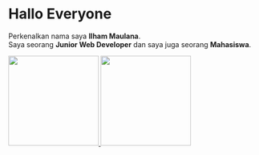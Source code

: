 # Hallo Everyone

Perkenalkan nama saya **Ilham Maulana**.\
Saya seorang **Junior Web Developer** dan saya juga seorang **Mahasiswa**.

<p align="left">
<a href="https://github.com/ilhammaulana29">
  <img height="180em" src="https://github-readme-stats-eight-theta.vercel.app/api?username=ilhammaulana29&show_icons=true&theme=algolia&include_all_commits=true&count_private=true"/>
  <img height="180em" src="https://github-readme-stats-eight-theta.vercel.app/api/top-langs/?username=ilhammaulana29&layout=compact&langs_count=8&theme=algolia"/>
</a>
</p>
<!--
**ilhammaulana29/ilhammaulana29** is a ✨ _special_ ✨ repository because its `README.md` (this file) appears on your GitHub profile.

Here are some ideas to get you started:

- 🔭 I’m currently working on ...
- 🌱 I’m currently learning ...
- 👯 I’m looking to collaborate on ...
- 🤔 I’m looking for help with ...
- 💬 Ask me about ...
- 📫 How to reach me: ...
- 😄 Pronouns: ...
- ⚡ Fun fact: ...
-->
